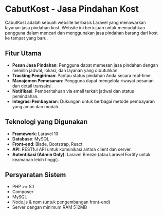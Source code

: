 # CabutKost - Jasa Pindahan Kost

CabutKost adalah sebuah website berbasis Laravel yang menawarkan layanan jasa pindahan kost. Website ini bertujuan untuk memudahkan pengguna dalam mencari dan menggunakan jasa pindahan barang dari kost ke tempat yang baru.

## Fitur Utama
- **Pesan Jasa Pindahan**: Pengguna dapat memesan jasa pindahan dengan memilih jadwal, lokasi, dan layanan yang dibutuhkan.
- **Tracking Pengiriman**: Pantau status pindahan Anda secara real-time.
- **Manajemen Pemesanan**: Pengguna dapat mengelola riwayat pesanan dan detail transaksi.
- **Notifikasi**: Pemberitahuan via email terkait jadwal dan status pemindahan.
- **Integrasi Pembayaran**: Dukungan untuk berbagai metode pembayaran yang aman dan mudah.

## Teknologi yang Digunakan
- **Framework**: Laravel 10
- **Database**: MySQL
- **Front-end**: Blade, Bootstrap, React
- **API**: RESTful API untuk komunikasi antara client dan server.
- **Autentikasi (Admin Only)**: Laravel Breeze (atau Laravel Fortify untuk keamanan lebih tinggi).

## Persyaratan Sistem
- PHP >= 8.1
- Composer
- MySQL
- Node.js & npm (untuk pengembangan front-end)
- Server dengan minimum RAM 512MB
